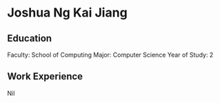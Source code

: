 # Joshua Ng Kai Jiang

## Education
Faculty: School of Computing
Major: Computer Science
Year of Study: 2

## Work Experience
Nil
